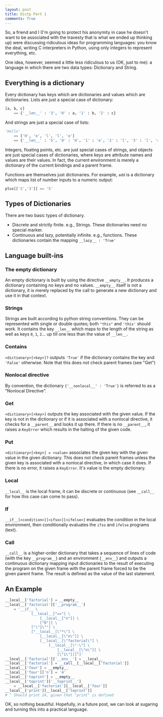 ```yaml
---
layout: post
title: Dictp Part 1
comments: True
---
```


So, a friend and I (I'm going to protect his anonymity in case he doesn't want to be associated with the travesty that is what we ended up thinking up) were discussing ridiculous ideas for programming languages: you know the deal, writing C interpreters in Python, using only integers to represent everything, etc.

One idea, however, seemed a little less ridiculous to us (OK, just to me): a language in which there are two data types: Dictionary and String.

<!--end excerpt-->

## Everything is a dictionary

Every dictionary has keys which are dictionaries and values which are dictionaries. Lists are just a special case of dictionary:

```python
[a, b, c]
    == {'__len__' : '3', '0' : a, '1' : b, '2' : c}
```

And strings are just a special case of lists:

```python
'Hello'
    == ['H', 'e', 'l', 'l', 'o']
    == {'__len__' : '5', '0' : 'H', '1' : 'e', '2' : 'l', '3' : 'l', '4', 'o'}
```

Integers, floating points, etc. are just special cases of strings, and objects are just special cases of dictionaries, where keys are attribute names and values are their values. In fact, the current environment is merely a dictionary of the current bindings and a parent frame.

Functions are themselves just dictionaries. For example, `add` is a dictionary which maps list of number inputs to a numeric output:

```python
plus[['2','3']] == '5'
```

## Types of Dictionaries

There are two basic types of dictionary.

 - Discrete and strictly finite. e.g., Strings. These dictionaries need no special marker.
 - Continuous and lazy, potentially infinite. e.g., functions. These dictionaries contain the mapping `__lazy__ : 'True'`

## Language built-ins

### The empty dictionary

An empty dictionary is built by using the directive `__empty__`. It produces a dictionary containing no keys and no values. `__empty__` itself is not a dictionary, it is merely replaced by the call to generate a new dictionary and use it in that context.

### Strings

Strings are built according to python string conventions. They can be represented with single or double quotes; both `"this"` and `'this'` should work. It contains the key `__len__` which maps to the length of the string as well as keys `0`, `1`, `2`... up till one less than the value of `__len__`.

### Contains

`<dictionary>[<key>]?` outputs `'True'` if the dictionary contains the key and `'False'` otherwise. Note that this does not check parent frames (see "Get")

### Nonlocal directive

By convention, the dictionary `{'__nonlocal__' : 'True'}` is referred to as a "Nonlocal Directive".

### Get

`<dictionary>[<key>]` outputs the key associated with the given value. If the key is not in the dictionary or if it is associated with a nonlocal directive, it checks for a `__parent__` and looks it up there. If there is no `__parent__`, it raises a `KeyError` which results in the halting of the given code.

### Put

`<dictionary>[<key>] = <value>` associates the given key with the given value in the given dictionary. This does not check parent frames unless the given key is associated with a nonlocal directive, in which case it does. If there is no error, it raises a `KeyError`. It's value is the empty dictionary.

### Local

`__local__` is the local frame, it can be discrete or continuous (see `__call__` for how this case can come to pass).

### If

`__if__[<condition>][<ifso>][<ifelse>]` evaluates the condition in the local environment, then conditionally evaluates the `ifso` and `ifelse` programs (text).

### Call

`__call__` is a higher-order dictionary that takes a sequence of lines of code (with the key `__program__`) and an environment (`__env__`) and outputs a continuous dictionary mapping input dictionaries to the result of executing the program on the given frame with the parent frame forced to be the given parent frame. The result is defined as the value of the last statement.

## An Example

```python
__local__['factorial'] = __empty__
__local__['factorial']['__program__']
    = '__if__ \
            [__local__["=="] \
                [__local__["n"]] \
                ["0"]] \
            ["\"1\""] \
            ["__local__[\"*\"] \
                [__local__[\"n\"]] \
                [__local__[\"factorial\"] \
                    [__local__[\"-\"] \
                        [__local__[\"n\"]] \
                        [\"1\"]]]"]'
__local__['factorial']['__env__'] = __local__
__local__['factorial'] = __call__[__local__['factorial']]
__local__['four'] = __empty__
__local__['four']['n'] = '4'
__local__['toprint'] = __empty__
__local__['toprint']['__toprint__']
    = __local__['factorial'][__local__['four']]
__local__['print'][__local__['toprint']]
# ^ Should print 24, given that "print" is defined
```

OK, so nothing beautiful. Hopefully, in a future post, we can look at sugaring and turning this into a practical language.
